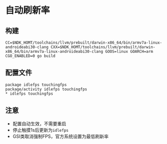 # 自动刷新率
 
## 构建
```
CC=$NDK_HOMT/toolchains/llvm/prebuilt/darwin-x86_64/bin/armv7a-linux-androideabi30-clang CXX=$NDK_HOMT/toolchains/llvm/prebuilt/darwin-x86_64/bin/armv7a-linux-androideabi30-clang GOOS=linux GOARCH=arm CGO_ENABLED=0 go build
```

## 配置文件
```
package idlefps touchingfps
package/activity idlefps touchingfps
* idlefps touchingfps
```

## 注意
* 配置自动生效，不需要重启
* 停止触摸1s后更新为`idlefps`
* GSI类取消强制FPS，官方系统设置为最低刷新率
